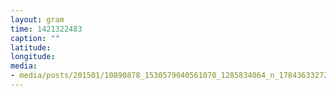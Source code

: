 ```yaml
---
layout: gram
time: 1421322483
caption: ""
latitude: 
longitude: 
media:
- media/posts/201501/10890878_1530579040561070_1285834064_n_17843633272000351.jpg
---
```

